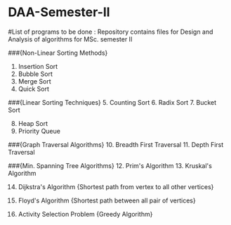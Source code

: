 # DAA-Semester-II

#List of programs to be done : 
Repository contains files for Design and Analysis of algorithms for MSc. semester II

###{Non-Linear Sorting Methods}
1. Insertion Sort
2. Bubble Sort
3. Merge Sort
4. Quick Sort

###{Linear Sorting Techniques}
5. Counting Sort
6. Radix Sort
7. Bucket Sort

8. Heap Sort
9. Priority Queue

###{Graph Traversal Algorithms}
10. Breadth First Traversal
11. Depth First Traversal

###{Min. Spanning Tree Algorithms}
12. Prim's Algorithm
13. Kruskal's Algorithm

14. Dijkstra's Algorithm {Shortest path from vertex to all other vertices}
15. Floyd's Algorithm {Shortest path between all pair of vertices}

16. Activity Selection Problem {Greedy Algorithm}